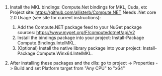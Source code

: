 1) Install the MKL bindings:
Compute.Net bindings for MKL, Cuda, etc
Project site: https://github.com/allisterb/Compute.NET
Needs .Net core 2.0
Usage (see site for current instructions): 
    1) Add the Compute.NET package feed to your NuGet package sources: https://www.myget.org/F/computedotnet/api/v2
    2) Install the bindings package into your project: Install-Package Compute.Bindings.IntelMKL.
    3) (Optional) Install the native library package into your project: Install-Package Compute.Winx64.IntelMKL.

2) After installing these packages and the dlls:
go to project -> Properties -> Build and set Platform target from "Any CPU" to "x64" 